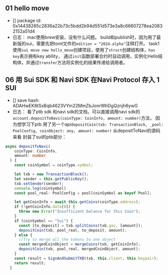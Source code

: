 ##   01 hello move  
- [] package id: 0x14438265c2836a22b73c5bdd2b94d551d573e3a8c66607278ea20832152a51d4
- 日志：
mac使用brew安装，没有什么问题。
build和publish时，因为用了最新版的sui，需要先把toml文件的`edition = "2024.alpha"`注释打开。
task1使用`sui move new hello_move`创建项目，使用了`struct`创建结构体，`has key`表示拥有key abllity，
通过`init`函数部署合约时自动调用，实例化Hello结构体，并通过`transfer`方法将实例化的结果传递给调用者。

##   06 用 Sui SDK 和 Navi SDK 在Navi Protocol 存入 1 SUI
- [] save hash: ADAHwEK8tSxBqb4623VYm22MmZbJonrWhDgQznjh6ywG
- 日志：
看了ptb sdk 和navi sdk的文档，可以直接调用navi sdk的`account.depositToNavi(coinType: CoinInfo, amount: number)`方法，
因为想学习下ptb 用了另一个api`depositCoin(txb: TransactionBlock, _pool: PoolConfig, coinObject: any, amount: number)`
从depositToNavi的源码来看 封装了sui的ptb部分：
```ts
async depositToNavi(
    coinType: CoinInfo,
    amount: number
  ) {
    const coinSymbol = coinType.symbol;

    let txb = new TransactionBlock();
    let sender = this.getPublicKey();
    txb.setSender(sender);
    console.log(coinSymbol)
    const pool_real: PoolConfig = pool[coinSymbol as keyof Pool];

    let getCoinInfo = await this.getCoins(coinType.address);
    if (!getCoinInfo.data[0]) {
      throw new Error("Insufficient balance for this Coin");
    }
    if (coinSymbol == "Sui") {
      const [to_deposit] = txb.splitCoins(txb.gas, [amount]);
      depositCoin(txb, pool_real, to_deposit, amount);
    } else {
      //Try to merge all the tokens to one object
      const mergedCoinObject = mergeCoins(txb, getCoinInfo);
      depositCoin(txb, pool_real, mergedCoinObject, amount);
    }
    const result = SignAndSubmitTXB(txb, this.client, this.keypair);
    return result;
  }
```